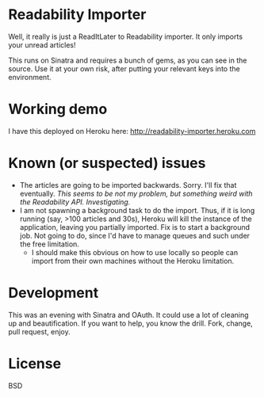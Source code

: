 # Readability Importer

Well, it really is just a ReadItLater to Readability importer. It only imports your unread articles!

This runs on Sinatra and requires a bunch of gems, as you can see in the source. Use it at your own risk, after putting your relevant keys into the environment. 

# Working demo

I have this deployed on Heroku here: http://readability-importer.heroku.com

# Known (or suspected) issues

  * The articles are going to be imported backwards. Sorry. I'll fix that eventually. *This seems to be not my problem, but something weird with the Readability API. Investigating.*
  * I am not spawning a background task to do the import. Thus, if it is long running (say, >100 articles and 30s), Heroku will kill the instance of the application, leaving you partially imported. Fix is to start a background job. Not going to do, since I'd have to manage queues and such under the free limitation.
    * I should make this obvious on how to use locally so people can import from their own machines without the Heroku limitation.

# Development

This was an evening with Sinatra and OAuth. It could use a lot of cleaning up and beautification. If you want to help, you know the drill. Fork, change, pull request, enjoy.

# License

BSD
